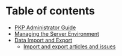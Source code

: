 # Table of contents

* [PKP Administrator Guide](README.md)
* [Managing the Server Environment](managing-the-environment.md)
* [Data Import and Export](data-import-and-export/README.md)
  * [Import and export articles and issues](data-import-and-export/import-and-export-articles-and-issues.md)


